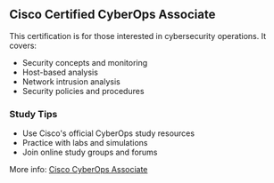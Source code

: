 ## Cisco Certified CyberOps Associate

This certification is for those interested in cybersecurity operations. It covers:
- Security concepts and monitoring
- Host-based analysis
- Network intrusion analysis
- Security policies and procedures

### Study Tips
- Use Cisco's official CyberOps study resources
- Practice with labs and simulations
- Join online study groups and forums

More info: [Cisco CyberOps Associate](https://www.cisco.com/c/en/us/training-events/training-certifications/certifications/associate/cyberops-associate.html)
